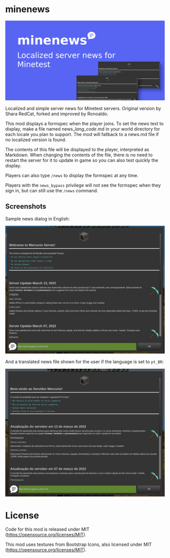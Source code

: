 # minenews

![Localized server news for Minetest](img/open-graph.png)

Localized and simple server news for Minetest servers. Original version by Shara
RedCat, forked and improved by Ronoaldo.

This mod displays a formspec when the player joins. To set the news text to
display, make a file named news_*lang_code*.md in your world directory for each
locale you plan to support. The mod will fallback to a news.md file if no
localized version is found.

The contents of this file will be displayed to the player, interpreted as
Markdown. When changing the contents of the file, there is no need to restart
the server for it to update in game so you can also test quickly the display.

Players can also type `/news` to display the formspec at any time.

Players with the `news_bypass` privilege will not see the formspec when they
sign in, but can still use the `/news` command.


## Screenshots

Sample news dialog in English:

![News in English](screenshot.png)

And a translated news file shown for the user if the language is set to `pt_BR`:

![News in Portuguese](screenshot_pt.png)

# License

Code for this mod is released under MIT (https://opensource.org/licenses/MIT).

This mod uses textures from Bootstrap Icons, also licensed under MIT
(https://opensource.org/licenses/MIT).